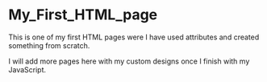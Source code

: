 # My_First_HTML_page

This is one of my first HTML pages were I have used attributes and created something from scratch.

I will add more pages here with my custom designs once I finish with my JavaScript.
